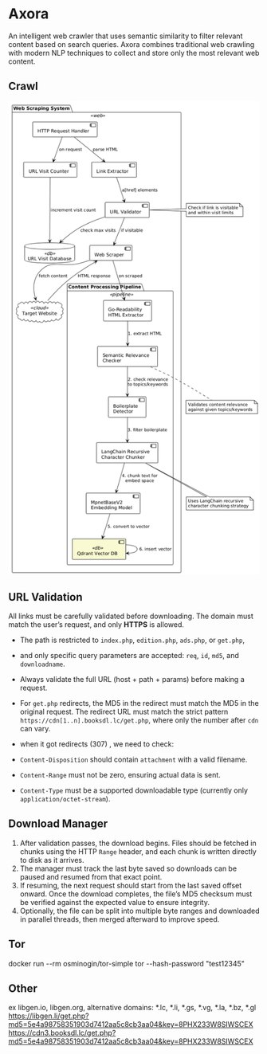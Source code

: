 # Axora
An intelligent web crawler that uses semantic similarity to filter relevant content based on search queries. Axora combines traditional web crawling with modern NLP techniques to collect and store only the most relevant web content.

## Crawl
![Architecture](arch.png)

## URL Validation
All links must be carefully validated before downloading. The domain must match the user’s request, and only **HTTPS** is allowed.  
- The path is restricted to `index.php`, `edition.php`, `ads.php`, or `get.php`, 
- and only specific query parameters are accepted: `req`, `id`, `md5`, and `downloadname`.  
- Always validate the full URL (host + path + params) before making a request.  
- For `get.php` redirects, the MD5 in the redirect must match the MD5 in the original request. The redirect URL must match the strict pattern `https://cdn[1..n].booksdl.lc/get.php`, where only the number after `cdn` can vary.  

- when it got redirects (307)   , we need to check:  
- `Content-Disposition` should contain `attachment` with a valid filename.  
- `Content-Range` must not be zero, ensuring actual data is sent.  
- `Content-Type` must be a supported downloadable type (currently only `application/octet-stream`).  

## Download Manager
1. After validation passes, the download begins. Files should be fetched in chunks using the HTTP `Range` header, and each chunk is written directly to disk as it arrives. 
2. The manager must track the last byte saved so downloads can be paused and resumed from that exact point.  
3. If resuming, the next request should start from the last saved offset onward. Once the download completes, the file’s MD5 checksum must be verified against the expected value to ensure integrity.  
4. Optionally, the file can be split into multiple byte ranges and downloaded in parallel threads, then merged afterward to improve speed.  

## Tor
docker run --rm osminogin/tor-simple tor --hash-password "test12345"

## Other
ex libgen.io, libgen.org, alternative domains: *.lc, *.li, *.gs, *.vg, *.la, *.bz, *.gl
https://libgen.li/get.php?md5=5e4a98758351903d7412aa5c8cb3aa04&key=8PHX233W8SIWSCEX
https://cdn3.booksdl.lc/get.php?md5=5e4a98758351903d7412aa5c8cb3aa04&key=8PHX233W8SIWSCEX

